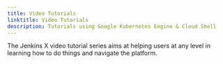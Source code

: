 ```yaml
---
title: Video Tutorials
linktitle: Video Tutorials
description: Tutorials using Google Kubernetes Engine & Cloud Shell
---
```


The Jenkins X video tutorial series aims at helping users at any level in learning how to do things and navigate the platform.